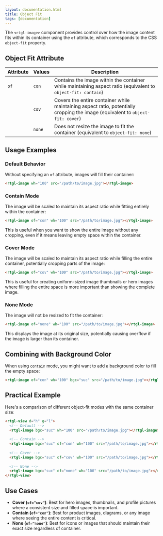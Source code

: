```yaml
---
layout: documentation.html
title: Object Fit
tags: [documentation]
---
```


The `<rtgl-image>` component provides control over how the image content fits within its container using the `of` attribute, which corresponds to the CSS `object-fit` property.

## Object Fit Attribute

| Attribute | Values | Description |
|-----------|--------|-------------|
| `of` | `con` | Contains the image within the container while maintaining aspect ratio (equivalent to `object-fit: contain`) |
| | `cov` | Covers the entire container while maintaining aspect ratio, potentially cropping the image (equivalent to `object-fit: cover`) |
| | `none` | Does not resize the image to fit the container (equivalent to `object-fit: none`) |

## Usage Examples

### Default Behavior

Without specifying an `of` attribute, images will fill their container:

```html
<rtgl-image wh="100" src="/path/to/image.jpg"></rtgl-image>
```

### Contain Mode

The image will be scaled to maintain its aspect ratio while fitting entirely within the container:

```html
<rtgl-image of="con" wh="100" src="/path/to/image.jpg"></rtgl-image>
```

This is useful when you want to show the entire image without any cropping, even if it means leaving empty space within the container.

### Cover Mode

The image will be scaled to maintain its aspect ratio while filling the entire container, potentially cropping parts of the image:

```html
<rtgl-image of="cov" wh="100" src="/path/to/image.jpg"></rtgl-image>
```

This is useful for creating uniform-sized image thumbnails or hero images where filling the entire space is more important than showing the complete image.

### None Mode

The image will not be resized to fit the container:

```html
<rtgl-image of="none" wh="100" src="/path/to/image.jpg"></rtgl-image>
```

This displays the image at its original size, potentially causing overflow if the image is larger than its container.

## Combining with Background Color

When using `contain` mode, you might want to add a background color to fill the empty space:

```html
<rtgl-image of="con" wh="100" bgc="suc" src="/path/to/image.jpg"></rtgl-image>
```

## Practical Example

Here's a comparison of different object-fit modes with the same container size:

```html
<rtgl-view d="h" g="l">
  <!-- Default -->
  <rtgl-image bgc="suc" wh="100" src="/path/to/image.jpg"></rtgl-image>
  
  <!-- Contain -->
  <rtgl-image bgc="suc" of="con" wh="100" src="/path/to/image.jpg"></rtgl-image>
  
  <!-- Cover -->
  <rtgl-image bgc="suc" of="cov" wh="100" src="/path/to/image.jpg"></rtgl-image>
  
  <!-- None -->
  <rtgl-image bgc="suc" of="none" wh="100" src="/path/to/image.jpg"></rtgl-image>
</rtgl-view>
```

## Use Cases

- **Cover (`of="cov"`)**: Best for hero images, thumbnails, and profile pictures where a consistent size and filled space is important.
- **Contain (`of="con"`)**: Best for product images, diagrams, or any image where seeing the entire content is critical.
- **None (`of="none"`)**: Best for icons or images that should maintain their exact size regardless of container. 